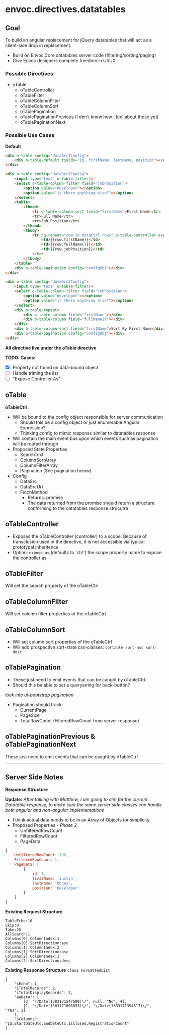 envoc.directives.datatables
====

Goal
----

To build an angular replacement for jQuery datatables that will 
act as a client-side drop in replacement.

* Build on Envoc.Core datatables server code (filtering/sorting/paging)
* Give Envoc designers complete freedom in UI/UX

### Possible Directives:

* oTable
    * oTableController
    * oTableFilter
    * oTableColumnFilter
    * oTableColumnSort
    * oTablePagination
    * oTablePaginationPrevious (I don't know how I feel about these yet)
    * oTablePaginationNext

### Possible Use Cases

__Default__

```html
<div o-table config="dataSrc1Config">
    <div o-table-default fields="id, firstName, lastName, position"></div>
</div>
```

```html
<div o-table config="dataSrc1Config">
    <input type="text" o-table-filter/>
    <select o-table-column-filter field="jobPosition">
        <option value="developer"></option>
        <option value="is there anything else?"></option>
    </select>
    <table>
        <thead>
            <tr o-table-column-sort field="firstName">First Name</tr>
            <tr>Full Name</tr>
            <tr>Job Position</tr>
        </thead>
        <tbody>
            <tr ng-repeat="row in dataCtrl.rows" o-table-controller expose-as="dataCtrl">
                <td>{{row.firstName}}</td>
                <td>{{row.fullName()}}</td>
                <td>{{row.jobPosition}}</td>
            </tr>
        </tbody>
    </table>
    <div o-table-pagination config="configObj"></div>
</div>
```

```html
<div o-table config="dataSrc2Config">
    <input type="text" o-table-filter/>
    <select o-table-column-filter field="jobPosition">
        <option value="developer"></option>
        <option value="is there anything else?"></option>
    </select>
    <div o-table-repeat>
        <div o-table-column field="firstName"></div>
        <div o-table-column field="fullName()"></div>
    </div>
    <div o-table-column-sort field="firstName">Sort By First Name</div>
    <div o-table-pagination config="configObj"></div>
</div>
```

__All directive live under the oTable directive__

__TODO: Cases:__
* [X] Property not found on data-bound object
* [ ] Handle triming the list
* [ ] "Expose Controller As"

oTable
----

__oTableCtrl:__

* Will be bound to the config object responsible for server communication
    * Should this be a config object or just enumerable Angular Expression?
    * Thinking config to mimic response similar to datatables response
* Will contain the main event bus upon which events such as pagination will be routed through
* Proposed State Properties
    * SearchText
    * ColumnSortArray
    * ColumnFilterArray
    * Pagination (See pagination below)
* Config
    * DataSrc
    * DataSrcUrl
    * FetchMethod
        * Returns: promise
        * The data returned from the promise should return a structure conforming to the 
          datatables response strucutre

oTableController
----

* Exposes the oTableController (controller) to a scope. Because of
    transclusion used in the directive, it is not accessible via
    typical prototypal inheritence.
* Option: ```expose-as``` (defaults to 'ctrl') the scope property name to expose the controller as

oTableFilter
----

Will set the search property of the oTableCtrl

oTableColumnFilter
----

Will set column filter properties of the oTableCtrl

oTableColumnSort
----

* Will set column sort properties of the oTableCtrl
* Will add prospective sort-state css-classes: `sortable sort-asc sort-desc`

oTablePagination
----

* These just need to emit events that can be caught by oTableCtrl.
* Should this be able to set a querystring for back-button?

_look into ui-bootstrap pagination_

* Pagination should track:
    * CurrentPage
    * PageSize
    * TotalRowCount (FilteredRowCount from server response)

oTablePaginationPrevious & oTablePaginationNext
----

These just need to emit events that can be caught by oTableCtrl

*****

Server Side Notes
----

__Response Structure__

__Update:__
*After talking with Matthew, I am going to aim for the current Datatable response,
to make sure the same server side classes can handle both angular and non-angular
implementations*

* ~~I think actual data needs to be in an Array of Objects for simplicity.~~
* Proposed Properties - *Phase 2*
    * UnfilteredRowCount
    * FilteredRowCount
    * PageData

```javascript
{
    UnfilteredRowCount: 100,
    FilteredRowCount: 1,
    PageData: [
        {
            id: 1,
            firstName: 'Justin',
            lastName: 'Obney',
            position: 'Developer'
        }
    ]
}
```

__Existing Request Structure__
```
TableEcho:10
Skip:0
Take:25
AllSearch:1
Columns[0].ColumnIndex:1
Columns[0].SortDirection:asc
Columns[1].ColumnIndex:2
Columns[1].SortDirection:asc
Columns[2].ColumnIndex:3
Columns[2].SortDirection:desc
```

__Existing Response Structure__ `class FormattedList`

```
{
    "sEcho": 1,
    "iTotalRecords": 2,
    "iTotalDisplayRecords": 2,
    "aaData": [
        [2, "\/Date(1383171547680)\/", null, "No", 4],
        [1, "\/Date(1383171098853)\/", "\/Date(1383171394617)\/", "Yes", 1]
    ],
    "sColumns": "Id,StartDateUtc,EndDateUtc,IsClosed,RegistrationCount"
}
```